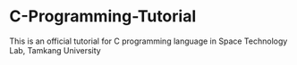 # C-Programming-Tutorial
This is an official tutorial for C programming language in Space Technology Lab, Tamkang University
